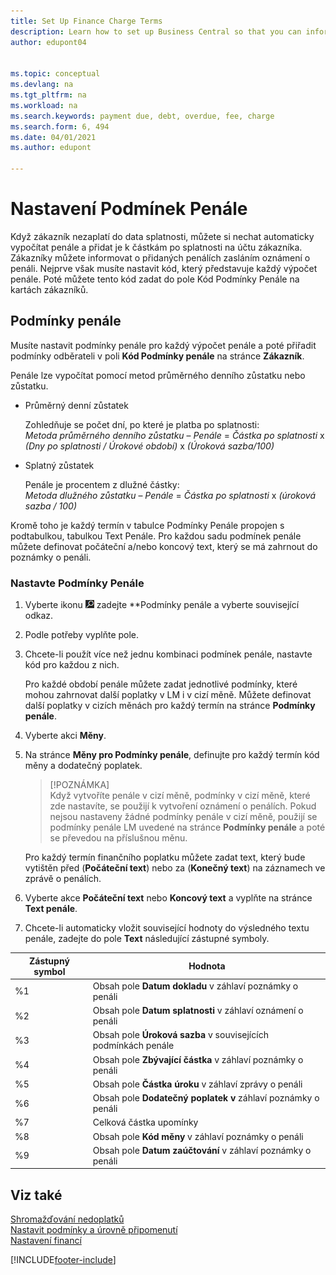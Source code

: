 ```yaml
---
title: Set Up Finance Charge Terms
description: Learn how to set up Business Central so that you can inform customers of added charges by sending finance charge memos.
author: edupont04


ms.topic: conceptual
ms.devlang: na
ms.tgt_pltfrm: na
ms.workload: na
ms.search.keywords: payment due, debt, overdue, fee, charge
ms.search.form: 6, 494
ms.date: 04/01/2021
ms.author: edupont

---
```

# Nastavení Podmínek Penále

Když zákazník nezaplatí do data splatnosti, můžete si nechat automaticky vypočítat penále a přidat je k částkám po splatnosti na účtu zákazníka. Zákazníky můžete informovat o přidaných penálích zasláním oznámení o penáli. Nejprve však musíte nastavit kód, který představuje každý výpočet penále. Poté můžete tento kód zadat do pole Kód Podmínky Penále na kartách zákazníků.

## Podmínky penále

Musíte nastavit podmínky penále pro každý výpočet penále a poté přiřadit podmínky odběrateli v poli **Kód Podmínky penále** na stránce **Zákazník**.

Penále lze vypočítat pomocí metod průměrného denního zůstatku nebo zůstatku.

* Průměrný denní zůstatek

   Zohledňuje se počet dní, po které je platba po splatnosti:  
   *Metoda průměrného denního zůstatku* – *Penále* = *Částka po splatnosti* x *(Dny po splatnosti / Úrokové období)* x *(Úroková sazba/100)*

* Splatný zůstatek

   Penále je procentem z dlužné částky:  
   *Metoda dlužného zůstatku* – *Penále* = *Částka po splatnosti* x *(úroková sazba / 100)*

Kromě toho je každý termín v tabulce Podmínky Penále propojen s podtabulkou, tabulkou Text Penále. Pro každou sadu podmínek penále můžete definovat počáteční a/nebo koncový text, který se má zahrnout do poznámky o penáli.

### Nastavte Podmínky Penále

1. Vyberte ikonu ![Žárovky, která otevře funkci Řekněte mi](media/ui-search/search_small.png " Řekněte mi, co chcete dělat") zadejte **Podmínky penále<x5/> a vyberte související odkaz.
2. Podle potřeby vyplňte pole.
3. Chcete-li použít více než jednu kombinaci podmínek penále, nastavte kód pro každou z nich.

   Pro každé období penále můžete zadat jednotlivé podmínky, které mohou zahrnovat další poplatky v LM i v cizí měně. Můžete definovat další poplatky v cizích měnách pro každý termín na stránce **Podmínky penále**.
4. Vyberte akci **Měny**.
5. Na stránce **Měny pro Podmínky penále**, definujte pro každý termín kód měny a dodatečný poplatek.

   > [!POZNÁMKA]  
   > Když vytvoříte penále v cizí měně, podmínky v cizí měně, které zde nastavíte, se použijí k vytvoření oznámení o penálích. Pokud nejsou nastaveny žádné podmínky penále v cizí měně, použijí se podmínky penále LM uvedené na stránce **Podmínky penále** a poté se převedou na příslušnou měnu.

   Pro každý termín finančního poplatku můžete zadat text, který bude vytištěn před (**Počáteční text**) nebo za (**Konečný text**) na záznamech ve zprávě o penálích.
6. Vyberte akce **Počáteční text** nebo **Koncový text** a vyplňte na stránce **Text penále**.
7. Chcete-li automaticky vložit související hodnoty do výsledného textu penále, zadejte do pole **Text** následující zástupné symboly.

| Zástupný symbol | Hodnota |
|-----------------|-----------|  
| %1 | Obsah pole **Datum dokladu** v záhlaví poznámky o penáli |
| %2 | Obsah pole **Datum splatnosti** v záhlaví oznámení o penáli |
| %3 | Obsah pole **Úroková sazba** v souvisejících podmínkách penále |
| %4 | Obsah pole **Zbývající částka** v záhlaví poznámky o penáli |
| %5 | Obsah pole **Částka úroku** v záhlaví zprávy o penáli |
| %6 | Obsah pole **Dodatečný poplatek v** záhlaví poznámky o penáli |
| %7 | Celková částka upomínky |
| %8 | Obsah pole **Kód měny** v záhlaví poznámky o penáli |
| %9 | Obsah pole **Datum zaúčtování** v záhlaví poznámky o penáli |

## Viz také

[Shromažďování nedoplatků](receivables-collect-outstanding-balances.md)  
[Nastavit podmínky a úrovně připomenutí](finance-setup-reminders.md)  
[Nastavení financí](finance-setup-finance.md)


[!INCLUDE[footer-include](includes/footer-banner.md)]
